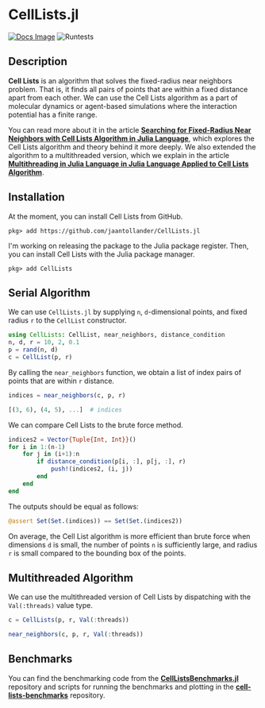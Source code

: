 # CellLists.jl
[![Docs Image](https://img.shields.io/badge/docs-latest-blue.svg)](https://jaantollander.github.io/CellLists.jl/dev/)
![Runtests](https://github.com/jaantollander/CellLists.jl/workflows/Runtests/badge.svg)


## Description
**Cell Lists** is an algorithm that solves the fixed-radius near neighbors problem. That is, it finds all pairs of points that are within a fixed distance apart from each other. We can use the Cell Lists algorithm as a part of molecular dynamics or agent-based simulations where the interaction potential has a finite range.

You can read more about it in the article [**Searching for Fixed-Radius Near Neighbors with Cell Lists Algorithm in Julia Language**](https://jaantollander.com/post/searching-for-fixed-radius-near-neighbors-with-cell-lists-algorithm-in-julia-language/), which explores the Cell Lists algorithm and theory behind it more deeply. We also extended the algorithm to a multithreaded version, which we explain in the article [**Multithreading in Julia Language in Julia Language Applied to Cell Lists Algorithm**](https://jaantollander.com/post/multithreading-in-julia-language-applied-to-cell-lists-algorithm/).


## Installation
At the moment, you can install Cell Lists from GitHub.

```
pkg> add https://github.com/jaantollander/CellLists.jl
```

I'm working on releasing the package to the Julia package register. Then, you can install Cell Lists with the Julia package manager.

```
pkg> add CellLists
```


## Serial Algorithm
We can use `CellLists.jl` by supplying `n`, `d`-dimensional points, and fixed radius `r` to the `CellList` constructor.

```julia
using CellLists: CellList, near_neighbors, distance_condition
n, d, r = 10, 2, 0.1
p = rand(n, d)
c = CellList(p, r)
```

By calling the `near_neighbors` function, we obtain a list of index pairs of points that are within `r` distance.

```julia
indices = near_neighbors(c, p, r)
```

```julia
[(3, 6), (4, 5), ...]  # indices
```

We can compare Cell Lists to the brute force method.

```julia
indices2 = Vector{Tuple{Int, Int}}()
for i in 1:(n-1)
    for j in (i+1):n
        if distance_condition(p[i, :], p[j, :], r)
            push!(indices2, (i, j))
        end
    end
end
```

The outputs should be equal as follows:

```julia
@assert Set(Set.(indices)) == Set(Set.(indices2))
```

On average, the Cell List algorithm is more efficient than brute force when dimensions `d` is small, the number of points `n` is sufficiently large, and radius `r` is small compared to the bounding box of the points.


## Multithreaded Algorithm
We can use the multithreaded version of Cell Lists by dispatching with the `Val(:threads)` value type.

```julia
c = CellLists(p, r, Val(:threads))
```

```julia
near_neighbors(c, p, r, Val(:threads))
```


## Benchmarks
You can find the benchmarking code from the [**CellListsBenchmarks.jl**](https://github.com/jaantollander/CellListsBenchmarks.jl) repository and scripts for running the benchmarks and plotting in the [**cell-lists-benchmarks**](https://github.com/jaantollander/cell-lists-benchmarks) repository.
